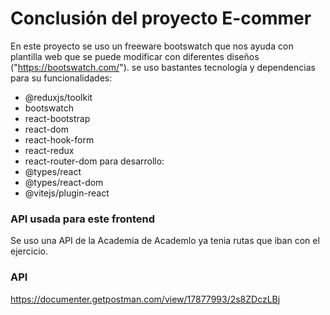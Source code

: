 # Conclusión del proyecto E-commer

En este proyecto se uso un freeware bootswatch que nos ayuda con plantilla web que se puede modificar con diferentes diseños ("https://bootswatch.com/").
se uso bastantes tecnología y dependencias para su funcionalidades:

- @reduxjs/toolkit
- bootswatch
- react-bootstrap
- react-dom
- react-hook-form
- react-redux
- react-router-dom
  para desarrollo:
- @types/react
- @types/react-dom
- @vitejs/plugin-react

### API usada para este frontend

Se uso una API de la Academia de Academlo ya tenia rutas que iban con el ejercicio.

### API

https://documenter.getpostman.com/view/17877993/2s8ZDczLBj
